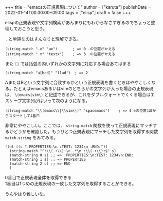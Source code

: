 +++
title = "emacsの正規表現について"
author = ["karuta"]
publishDate = 2022-01-14T00:00:00+09:00
tags = ["elisp"]
draft = false
+++

elispの正規表現や文字列検索があんまりにもわからなさすぎるのでちょっと整理しておこうと思う。  

<!--more-->  

`.` と単純なのはすんなりと理解できる。  

```elisp
(string-match ".x" "ax")       ; => 0 .の位置がかえる
(string-match ".x" "testx")    ; => 3 .の位置がかえる
```

また `[]` では括弧の内いずれかの文字列に対応する場合あてはまる  

```elisp
(string-match "a[bcd]" "11ad")  ; => 2
```

AまたはBという文字列に合致するかという正規表現を書くときはややこしくなる。たとえばemacsあるいはvimのどちらかの文字列が入った場合の正規表現は、 `\(emacs|vim\)` と記述できるが、これをダブルクォートでくくる場合はエスケープ文字列がはいって次のようになる。  

```elisp
(string-match "\\(emacs\\|\\vim\\)" "spacemacs")    ; => 4 eの位置は0からスタートして4番目
```

   非常にややこしい。ここでは、 `string-match` 関数を使って正規表現にマッチするかどうかを確認した。もうひとつ正規表現にマッチした文字列を取得する関数 `match-string` をみてみる。  

```elisp
(let ((s ":PROPERTIES:\n :TEST: 1234\n :END:"))
  (string-match "^:\\(.+\\):\n .*\n :\\(.+\\):$" s)
  (match-string 0 s) ;; => :PROPERTIES:\n:TEST: 1234\n:END:
  (match-string 1 s) ;; => PROPERTIES
  (match-string 2 s) ;; => END
  )
```

0番目で正規表現全体を取得できる  
1番目は1つめの正規表現の一致した文字列を取得することができる。  

うんやはり難しいな。
